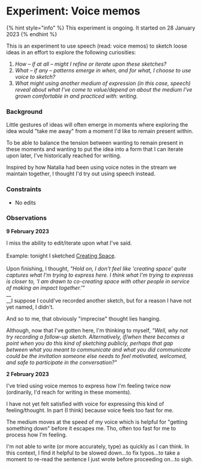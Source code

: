 # Experiment: Voice memos

{% hint style="info" %}
This experiment is ongoing. It started on 28 January 2023&#x20;
{% endhint %}

This is an experiment to use speech (read: voice memos) to sketch loose ideas in an effort to explore the following curiosities:

1. _How – if at all – might I refine or iterate upon these sketches?_
2. _What – if any – patterns emerge in when, and for what, I choose to use voice to sketch?_
3. _What might using another medium of expression (in this case, speech) reveal about what I've come to value/depend on about the medium I've grown comfortable in and practiced with: writing._

### Background

Little gestures of ideas will often emerge in moments where exploring the idea would "take me away" from a moment I'd like to remain present within.

To be able to balance the tension between wanting to remain present in these moments and wanting to put the idea into a form that I can iterate upon later, I've historically reached for writing.

Inspired by how Natalia had been using voice notes in the stream we maintain together, I thought I'd try out using speech  instead. &#x20;

### Constraints

* No edits&#x20;

### Observations

**9 February 2023**

I miss the ability to edit/iterate upon what I've said. \
\
Example: tonight I sketched [Creating Space](https://www.dropbox.com/s/mlnqccqstomynf6/Creating%20Space.m4a?dl=0). \
\
Upon finishing, I thought, _"Hold on, I don't feel like 'creating space' quite captures what I'm trying to express here. I think what I'm trying to expresss is closer to, 'I am drawn to co-creating space with other people in service of making an impact together.'"_\
__\
__I suppose I could've recorded another sketch, but for a reason I have not yet named, I didn't.&#x20;

And so to me, that obviously "imprecise" thought lies hanging.&#x20;

Although, now that I've gotten here, I'm thinking to myself, _"Well, why not try recording a follow-up sketch. Alternatively, if/when there becomes a point when you do this kind of sketching publicly, perhaps that gap between what you meant to communicate and what you did communicate could be the invitation someone else needs to feel motivated, welcomed, and safe to participate in the conversation?"_

**2 February 2023**

I've tried using voice memos to express how I'm feeling twice now (ordinarily, I'd reach for writing in these moments).

I have not yet felt satisfied with voice for expressing this kind of feeling/thought. In part (I think) because voice feels too fast for me.

The medium moves at the speed of my voice which is helpful for "getting something down" before it escapes me. Tho, often too fast for me to process how I'm feeling.

I'm not able to write (or more accurately, type) as quickly as I can think. In this context, I find it helpful to be slowed down...to fix typos...to take a moment to re-read the sentence I just wrote before proceeding on...to sigh.



